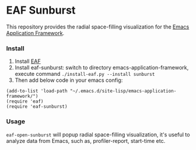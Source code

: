# EAF Sunburst
This repository provides the radial space-filling visualization for the [Emacs Application Framework](https://github.com/emacs-eaf/emacs-application-framework).

### Install 
1. Install [EAF](https://github.com/emacs-eaf/emacs-application-framework#install) 
2. Install eaf-sunburst: switch to directory emacs-application-framework, execute command `./install-eaf.py --install sunburst`
3. Then add below code in your emacs config:


```Elisp
(add-to-list 'load-path "~/.emacs.d/site-lisp/emacs-application-framework/")
(require 'eaf)
(require 'eaf-sunburst)
```

### Usage
`eaf-open-sunburst` will popup radial space-filling visualization, it's useful to analyze data from Emacs, such as, profiler-report, start-time etc.
